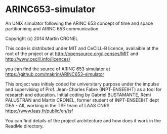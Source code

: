 ARINC653-simulator
==================

An UNIX simulator following the ARINC 653 concept of time and space partitionning and ARINC 653 communication

Copyright (c) 2014 Martin CRONEL

This code is distributed under MIT and CeCILL-B licence, availaible at the root of the project
or at http://opensource.org/licenses/MIT and http://www.cecill.info/licences/


you can find the source of ARINC 653 simulator at https://github.com/makrin/ARINC653-simulator


This project was initialy coded for universitary purpose under the impulse and supervising of Prof. Jean-Charles Fabre (INPT-ENSEEIHT) as a tool for research and education.
Initial coding by Gabriel BUSTAMANTE, Rémi PALUSTRAN and Martin CRONEL, former student of INPT-ENSEEIHT dept GEA - AII, working in the TSF team of LAAS CNRS https://www.laas.fr/public/en/tsf

You can find details of the project architecture and how does it work in the ReadMe directory.
